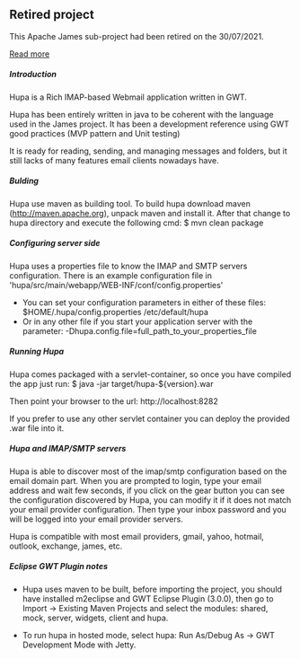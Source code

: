 ## Retired project

This Apache James sub-project had been retired on the 30/07/2021.

[Read more](https://www.mail-archive.com/server-dev@james.apache.org/msg70607.html)

##### Introduction #####
Hupa is a Rich IMAP-based Webmail application written in GWT.

Hupa has been entirely written in java to be coherent with the language used in the James project.
It has been a development reference using GWT good practices (MVP pattern and Unit testing)

It is ready for reading, sending, and managing messages and folders, but it still lacks of many features email clients nowadays have.

##### Bulding #####
Hupa use maven as building tool. To build hupa download maven (http://maven.apache.org), unpack maven and install it.
After that change to hupa directory and execute the following cmd:
$ mvn clean package

##### Configuring server side  #####
Hupa uses a properties file to know the IMAP and SMTP servers configuration.
There is an example configuration file in 'hupa/src/main/webapp/WEB-INF/conf/config.properties'

- You can set your configuration parameters in either of these files:
  $HOME/.hupa/config.properties
  /etc/default/hupa
- Or in any other file if you start your application server with the parameter:
  -Dhupa.config.file=full_path_to_your_properties_file

##### Running Hupa #####
Hupa comes packaged with a servlet-container, so once you have compiled the app just run:
$ java -jar target/hupa-${version}.war

Then point your browser to the url:
http://localhost:8282

If you prefer to use any other servlet container you can deploy the provided .war file into it.

##### Hupa and IMAP/SMTP servers  #####
Hupa is able to discover most of the imap/smtp configuration based on the email domain part.
When you are prompted to login, type your email address and wait few seconds, if you click on the
gear button you can see the configuration discovered by Hupa, you can modify it if it does not match
your email provider configuration. Then type your inbox password and you will be logged into your
email provider servers.

Hupa is compatible with most email providers, gmail, yahoo, hotmail, outlook, exchange, james, etc.

##### Eclipse GWT Plugin notes #####
- Hupa uses maven to be built, before importing the project, you should have installed m2eclipse
and GWT Eclipse Plugin (3.0.0), then go to Import -> Existing Maven Projects and select the modules:
shared, mock, server, widgets, client and hupa.

- To run hupa in hosted mode, select hupa: Run As/Debug As -> GWT Development Mode with Jetty.
